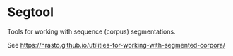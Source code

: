 # Segtool

Tools for working with sequence (corpus) segmentations. 

See https://hrasto.github.io/utilities-for-working-with-segmented-corpora/ 

